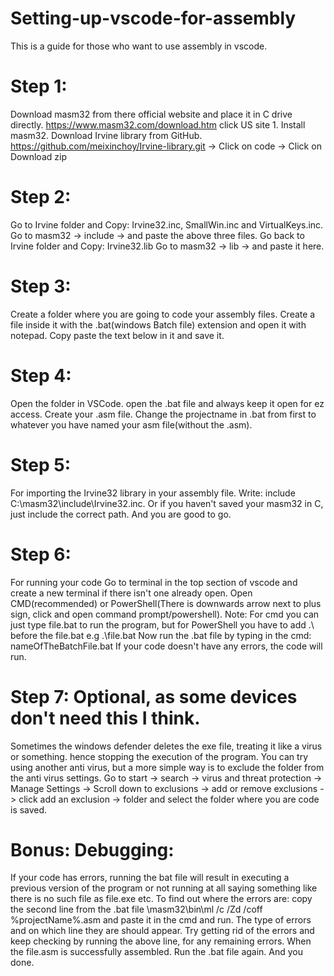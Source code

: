 # Setting-up-vscode-for-assembly
This is a guide for those who want to use assembly in vscode.
# Step 1: 
Download masm32 from there official website and place it in C drive directly.
https://www.masm32.com/download.htm 
click US site 1.
Install masm32.
Download Irvine library from GitHub.
https://github.com/meixinchoy/Irvine-library.git
-> Click on code -> Click on Download zip

# Step 2:
Go to Irvine folder and Copy: Irvine32.inc, SmallWin.inc and VirtualKeys.inc.
Go to masm32 -> include -> and paste the above three files.
Go back to Irvine folder and Copy: Irvine32.lib
Go to masm32 -> lib -> and paste it here.

# Step 3:
Create a folder where you are going to code your assembly files.
Create a file inside it with the .bat(windows Batch file) extension and open it with notepad.
Copy paste the text below in it and save it.

# Step 4: 
Open the folder in VSCode.
open the .bat file and always keep it open for ez access.
Create your .asm file.
Change the projectname in .bat from first to whatever you have named your asm file(without the .asm).

# Step 5:
For importing the Irvine32 library in your assembly file.
Write: include C:\masm32\include\Irvine32.inc. Or if you haven't saved your masm32 in C, just include the correct path. 
And you are good to go.

# Step 6: 
For running your code
Go to terminal in the top section of vscode and create a new terminal if there isn't one already open. 
Open CMD(recommended) or PowerShell(There is downwards arrow next to plus sign, click and open command prompt/powershell).
Note: For cmd you can just type file.bat to run the program, but for PowerShell you have to add .\ before the file.bat e.g .\file.bat
Now run the .bat file by typing in the cmd: nameOfTheBatchFile.bat
If your code doesn't have any errors, the code will run.

# Step 7: Optional, as some devices don't need this I think.
Sometimes the windows defender deletes the exe file, treating it like a virus or something. hence stopping the execution of the program. 
You can try using another anti virus, but a more simple way is to exclude the folder from the anti virus settings.
Go to start -> search -> virus and threat protection -> Manage Settings -> Scroll down to exclusions -> add or remove exclusions -> click add an exclusion -> folder and select the folder where you are code is saved.

# Bonus: Debugging:
If your code has errors, running the bat file will result in executing a previous version of the program or not running at all saying something like there is no such file as file.exe etc.
To find out where the errors are: copy the second line from the .bat file
\masm32\bin\ml /c /Zd /coff %projectName%.asm
and paste it in the cmd and run. 
The type of errors and on which line they are should appear.
Try getting rid of the errors and keep checking by running the above line, for any remaining errors.
When the file.asm is successfully assembled.
Run the .bat file again. And you done.

